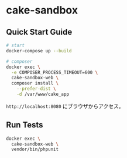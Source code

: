 # cake-sandbox

## Quick Start Guide

```sh
# start
docker-compose up --build

# composer
docker exec \
  -e COMPOSER_PROCESS_TIMEOUT=600 \
  cake-sandbox-web \
  composer install \
    --prefer-dist \
    -d /var/www/cake_app
```

`http://localhost:8080` にブラウザからアクセス。

## Run Tests

```sh
docker exec \
  cake-sandbox-web \
  vendor/bin/phpunit
```
